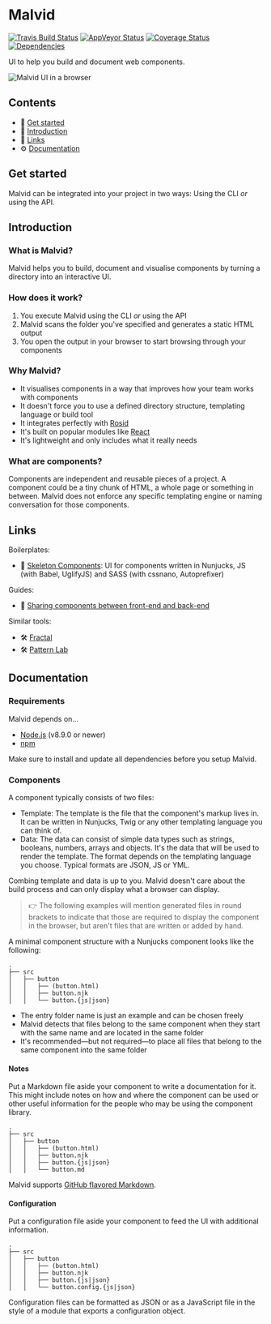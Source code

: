 # Malvid

[![Travis Build Status](https://travis-ci.org/comwrap/Malvid.svg?branch=master)](https://travis-ci.org/comwrap/Malvid) [![AppVeyor Status](https://ci.appveyor.com/api/projects/status/6fxwnrdhoh7xw9n1?svg=true)](https://ci.appveyor.com/project/electerious/malvid) [![Coverage Status](https://coveralls.io/repos/github/comwrap/Malvid/badge.svg?branch=master)](https://coveralls.io/github/comwrap/Malvid?branch=master)  [![Dependencies](https://david-dm.org/comwrap/Malvid.svg)](https://david-dm.org/comwrap/Malvid#info=dependencies)

UI to help you build and document web components.

![Malvid UI in a browser](https://l.electerious.com/uploads/big/e6cb112abd2afd7aafeb210074dfeb2a.png)

## Contents

- 🏃 [Get started](#get-started)
- 📄 [Introduction](#introduction)
- 🔗 [Links](#links)
- ⚙️ [Documentation](#documentation)

## Get started

Malvid can be integrated into your project in two ways: Using the CLI *or* using the API.

## Introduction

### What is Malvid?

Malvid helps you to build, document and visualise components by turning a directory into an interactive UI.

### How does it work?

1. You execute Malvid using the CLI *or* using the API
2. Malvid scans the folder you've specified and generates a static HTML output
3. You open the output in your browser to start browsing through your components

### Why Malvid?

- It visualises components in a way that improves how your team works with components
- It doesn't force you to use a defined directory structure, templating language or build tool
- It integrates perfectly with [Rosid](https://rosid.electerious.com)
- It's built on popular modules like [React](https://reactjs.org)
- It's lightweight and only includes what it really needs

### What are components?

Components are independent and reusable pieces of a project. A component could be a tiny chunk of HTML, a whole page or something in between. Malvid does not enforce any specific templating engine or naming conversation for those components.

## Links

Boilerplates:

- 📐 [Skeleton Components](https://github.com/electerious/Skeleton-Components): UI for components written in Nunjucks, JS (with Babel, UglifyJS) and SASS (with cssnano, Autoprefixer)

Guides:

- 📄 [Sharing components between front-end and back-end](https://medium.com/@electerious/sharing-components-between-front-end-and-back-end-1e9a624bceae)

Similar tools:

- 🛠 [Fractal](https://fractal.build)
- 🛠 [Pattern Lab](http://patternlab.io)

## Documentation

### Requirements

Malvid depends on...

- [Node.js](https://nodejs.org/en/) (v8.9.0 or newer)
- [npm](https://www.npmjs.com)

Make sure to install and update all dependencies before you setup Malvid.

### Components

A component typically consists of two files:

- Template: The template is the file that the component's markup lives in. It can be written in Nunjucks, Twig or any other templating language you can think of.
- Data: The data can consist of simple data types such as strings, booleans, numbers, arrays and objects. It's the data that will be used to render the template. The format depends on the templating language you choose. Typical formats are JSON, JS or YML.

Combing template and data is up to you. Malvid doesn't care about the build process and can only display what a browser can display.

> 👉 The following examples will mention generated files in round brackets to indicate that those are required to display the component in the browser, but aren't files that are written or added by hand.

A minimal component structure with a Nunjucks component looks like the following:

```
.
├── src
│   ├── button
│   │   ├── (button.html)
│   │   ├── button.njk
│   │   └── button.{js|json}
```

- The entry folder name is just an example and can be chosen freely
- Malvid detects that files belong to the same component when they start with the same name and are located in the same folder
- It's recommended—but not required—to place all files that belong to the same component into the same folder

#### Notes

Put a Markdown file aside your component to write a documentation for it. This might include notes on how and where the component can be used or other useful information for the people who may be using the component library.

```
.
├── src
│   ├── button
│   │   ├── (button.html)
│   │   ├── button.njk
│   │   ├── button.{js|json}
│   │   └── button.md
```

Malvid supports [GitHub flavored Markdown](https://github.github.com/gfm/).

#### Configuration

Put a configuration file aside your component to feed the UI with additional information.

```
.
├── src
│   ├── button
│   │   ├── (button.html)
│   │   ├── button.njk
│   │   ├── button.{js|json}
│   │   └── button.config.{js|json}
```

Configuration files can be formatted as JSON or as a JavaScript file in the style of a module that exports a configuration object.